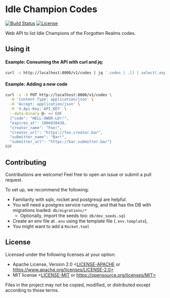 # Idle Champion Codes

[![Build Status](https://github.com/Liefland/idle_champions_codes_api/actions/workflows/rust.yml/badge.svg)](https://github.com/Liefland/idle_champions_codes_api/actions)
[![License](https://img.shields.io/badge/license-MIT%2FApache--2.0-blue.svg)](README#license)

Web API to list Idle Champions of the Forgotten Realms codes.

## Using it

#### Example: Consuming the API with curl and jq:

```bash
curl -s http://localhost:8000/v1/codes | jq '.codes | .[] | select(.expired == false).code'
```

#### Example: Adding a new code

```bash
curl -s -X PUT http://localhost:8000/v1/codes \
  -H 'Content-Type: application/json' \
  -H 'Accept: application/json' \
  -H 'X-Api-Key: API_KEY' \
  --data-binary @- << EOF
  {"code": "HELL-OWOR-LD!!", 
  "expires_at": 1806038430, 
  "creator_name": "Foo!", 
  "creator_url": "https://foo.creator.bar",
  "submitter_name": "Bar!",
  "submitter_url": "https://bar.submitter.bar"} 
EOF
```

## Contributing

Contributions are welcome! Feel free to open an issue or submit a pull request.

To set up, we recommend the following:

- Familiarity with sqlx, rocket and postgresql are helpful.
- You will need a postgres service running, and that has the DB with migrations loaded: `db/migrations/*`
  - Optionally, import the seeds too: `db/dev_seeds.sql`
- Create an env file at `.env` using the template file (`.env.template`),
- You might want to add a `Rocket.toml`

## License

Licensed under the following licenses at your option:

- Apache License, Version 2.0 <[LICENSE-APACHE](LICENSE-APACHE) or https://www.apache.org/licenses/LICENSE-2.0>
- MIT license <[LICENSE-MIT](LICENSE-MIT) or https://opensource.org/licenses/MIT>

Files in the project may not be copied, modified, or distributed except according to those terms.
